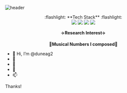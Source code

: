 ![header](https://capsule-render.vercel.app/api?type=waving&color=C8E6A8&height=250&section=header&text=Seungeun%20Lee&fontSize=50&fontColor=000000)

<div align="center">
  :flashlight: **Tech Stack** :flashlight:
  <div>
  <img src = "https://img.shields.io/badge/Python-3776AB?style=flat-square&logo=Python&logoColor=white"/>
  <img src = "https://img.shields.io/badge/C-A8B9CC?style=flat-square&logo=C&logoColor=white"/>
  <img src = "https://img.shields.io/badge/MATLAB-02569B?style=flat-square&logo=MATLAB&logoColor=white"/>  
  <img src = "https://img.shields.io/badge/LINUX-FCC624?style=flat-square&logo=MATLAB&logoColor=LINUX"/>  
  </div>
  
  :airplane:**Research Interest**:airplane:
  
  :musical_score:**Musical Numbers I composed**:musical_score:
  
</div>

- 👋 Hi, I’m @duneag2
- 👀 
- 🌱
- 💞️
- 📫

Thanks!

<!---
duneag2/duneag2 is a ✨ special ✨ repository because its `README.md` (this file) appears on your GitHub profile.
You can click the Preview link to take a look at your changes.
--->
